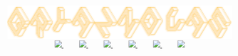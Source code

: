<img src="resources/text-logo.png" alt="GryaznovAS" style="max-width: 100%;">

<div align="center">

<a href="https://github.com/GryaznovAS">
<img src="https://img.shields.io/badge/GitHub-BF8C4A?style=for-the-badge&logo=GitHub&logoColor=white">
</a>
 &nbsp;&nbsp;&nbsp;&nbsp;&nbsp;&nbsp;&nbsp;&nbsp;
<a href="https://t.me/gryaznovas">
<img src="https://img.shields.io/badge/Telegram-BF8C4A?style=for-the-badge&logo=Telegram&logoColor=white">
</a>
&nbsp;&nbsp;&nbsp;&nbsp;&nbsp;&nbsp;&nbsp;&nbsp;
<a href="https://gryaznov.site">
<img src="https://img.shields.io/badge/Site-BF8C4A?style=for-the-badge&logo=ubuntu&logoColor=white">
</a>
&nbsp;&nbsp;&nbsp;&nbsp;&nbsp;&nbsp;&nbsp;&nbsp;
<a href="https://discord.gg/pDpbj3TxdY">
<img src="https://img.shields.io/badge/Discord-BF8C4A?style=for-the-badge&logo=Discord&logoColor=white">
</a>
&nbsp;&nbsp;&nbsp;&nbsp;&nbsp;&nbsp;&nbsp;&nbsp;
<a href="https://vk.com/gryaznovas">
<img src="https://img.shields.io/badge/VKontakte-BF8C4A?style=for-the-badge&logo=VK&logoColor=white">
</a>
&nbsp;&nbsp;&nbsp;&nbsp;&nbsp;&nbsp;&nbsp;&nbsp;
<a href="https://steamcommunity.com/id/1krabplay1">
<img src="https://img.shields.io/badge/Steam-BF8C4A?style=for-the-badge&logo=steam&logoColor=white">
</a>

</div>
